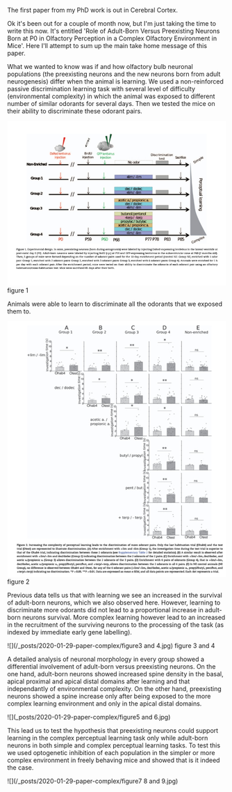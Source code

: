 The first paper from my PhD work is out in Cerebral Cortex. 

Ok it's been out for a couple of month now, but I'm just taking the time to write this now. It's entitled 'Role of Adult-Born Versus Preexisting Neurons Born at P0 in Olfactory Perception in a Complex Olfactory Environment in Mice'. Here I'll attempt to sum up the main take home message of this paper. 

What we wanted to know was if and how olfactory bulb neuronal populations (the preexisting neurons and the new neurons born from adult neurogenesis) differ when the animal is learning. We used a non-reinforced passive discrimination learning task with several level of difficulty (environmental complexity) in which the animal was exposed to different number of similar odorants for several days. Then we tested the mice on their ability to discriminate these odorant pairs.

![](https://github.com/jeremyforest/jeremyforest.github.io/blob/master/_posts/2020-01-29-paper-complex/figure1.jpg) figure 1

Animals were able to learn to discriminate all the odorants that we exposed them to. 

![](_posts/2020-01-29-paper-complex/figure2.jpg) figure 2

Previous data tells us that with learning we see an increased in the survival of adult-born neurons, which we also observed here. However, learning to discriminate more odorants did not lead to a proportional increase in adult-born neurons survival. More complex learning however lead to an increased in the recruitment of the surviving neurons to the processing of the task (as indexed by immediate early gene labelling).   

![](/_posts/2020-01-29-paper-complex/figure3 and 4.jpg) figure 3 and 4

A detailed analysis of neuronal morphology in every group showed a differential involvement of adult-born versus preexisting neurons. On the one hand, adult-born neurons showed increased spine density in the basal, apical proximal and apical distal domains after learning and that independantly of environmental complexity. On the other hand, preexisting neurons showed a spine increase only after being exposed to the more complex learning environment and only in the apical distal domains.

![](_posts/2020-01-29-paper-complex/figure5 and 6.jpg)

This lead us to test the hypothesis that preexisting neurons could support learning in the complex perceptual learning task only while adult-born neurons in both simple and complex perceptual learning tasks. To test this we used optogenetic inhibition of each population in the simpler or more complex environment in freely behaving mice and showed that is it indeed the case. 

![](/_posts/2020-01-29-paper-complex/figure7 8 and 9.jpg)

